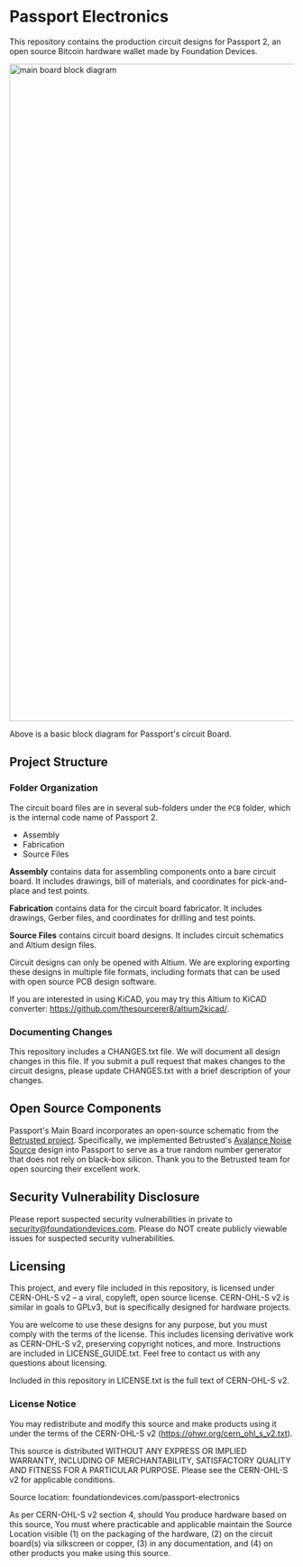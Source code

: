 # Passport Electronics

This repository contains the production circuit designs for Passport 2, an open source Bitcoin hardware wallet made by Foundation Devices.

<img width="1165" alt="main board block diagram" src="https://user-images.githubusercontent.com/62639971/185300045-8900fd17-6c01-448f-8174-edb56905cc2e.png">

Above is a basic block diagram for Passport's circuit Board.

## Project Structure

### Folder Organization
The circuit board files are in several sub-folders under the `PCB` folder, which is the internal code name of Passport 2.

- Assembly
- Fabrication
- Source Files

**Assembly** contains data for assembling components onto a bare circuit board. It includes drawings, bill of materials, and coordinates for pick-and-place and test points.

**Fabrication** contains data for the circuit board fabricator. It includes drawings, Gerber files, and coordinates for drilling and test points.

**Source Files** contains circuit board designs. It includes circuit schematics and Altium design files.

Circuit designs can only be opened with Altium. We are exploring exporting these designs in multiple file formats, including formats that can be used with open source PCB design software.

If you are interested in using KiCAD, you may try this Altium to KiCAD converter: https://github.com/thesourcerer8/altium2kicad/.

### Documenting Changes
This repository includes a CHANGES.txt file. We will document all design changes in this file. If you submit a pull request that makes changes to the circuit designs, please update CHANGES.txt with a brief description of your changes.

## Open Source Components
Passport's Main Board incorporates an open-source schematic from the [Betrusted project](https://github.com/betrusted-io/betrusted-hardware-xt). Specifically, we implemented Betrusted's [Avalance Noise Source](https://betrusted.io/avalanche-noise) design into Passport to serve as a true random number generator that does not rely on black-box silicon. Thank you to the Betrusted team for open sourcing their excellent work.

## Security Vulnerability Disclosure
Please report suspected security vulnerabilities in private to security@foundationdevices.com. Please do NOT create publicly viewable issues for suspected security vulnerabilities.

## Licensing
This project, and every file included in this repository, is licensed under CERN-OHL-S v2 – a viral, copyleft, open source license. CERN-OHL-S v2 is similar in goals to GPLv3, but is specifically designed for hardware projects.

You are welcome to use these designs for any purpose, but you must comply with the terms of the license. This includes licensing derivative work as CERN-OHL-S v2, preserving copyright notices, and more. Instructions are included in LICENSE_GUIDE.txt. Feel free to contact us with any questions about licensing.

Included in this repository in LICENSE.txt is the full text of CERN-OHL-S v2.

### License Notice
You may redistribute and modify this source and make products using it
under the terms of the CERN-OHL-S v2 (https://ohwr.org/cern_ohl_s_v2.txt).

This source is distributed WITHOUT ANY EXPRESS OR IMPLIED WARRANTY,
INCLUDING OF MERCHANTABILITY, SATISFACTORY QUALITY AND FITNESS FOR A
PARTICULAR PURPOSE. Please see the CERN-OHL-S v2 for applicable conditions.

Source location: foundationdevices.com/passport-electronics

As per CERN-OHL-S v2 section 4, should You produce hardware based on this
source, You must where practicable and applicable maintain the Source Location
visible (1) on the packaging of the hardware, (2) on the circuit board(s) via
silkscreen or copper, (3) in any documentation, and (4) on other products you
make using this source.
